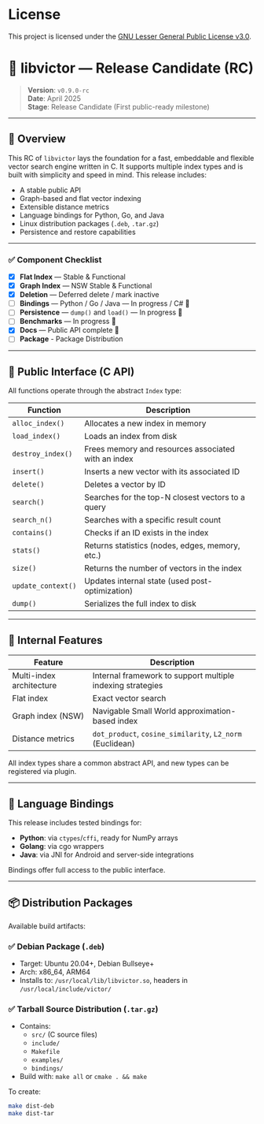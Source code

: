 # License

This project is licensed under the [GNU Lesser General Public License v3.0](https://www.gnu.org/licenses/lgpl-3.0.html).


# 🧠 libvictor — Release Candidate (RC)

> **Version**: `v0.9.0-rc`  
> **Date**: April 2025  
> **Stage**: Release Candidate (First public-ready milestone)  

---

## 🧩 Overview

This RC of `libvictor` lays the foundation for a fast, embeddable and flexible vector search engine written in C. It supports multiple index types and is built with simplicity and speed in mind. This release includes:

- A stable public API
- Graph-based and flat vector indexing
- Extensible distance metrics
- Language bindings for Python, Go, and Java
- Linux distribution packages (`.deb`, `.tar.gz`)
- Persistence and restore capabilities

---

### ✅ Component Checklist

- [x] **Flat Index** — Stable & Functional
- [x] **Graph Index** — NSW Stable & Functional  
- [x] **Deletion** — Deferred delete / mark inactive  
- [ ] **Bindings** — Python / Go / Java — In progress / C# 🚧 
- [ ] **Persistence** — `dump()` and `load()` — In progress 🚧 
- [ ] **Benchmarks** — In progress 🚧  
- [x] **Docs** — Public API complete 📄  
- [ ] **Package** - Package Distribution 

---

## 🚀 Public Interface (C API)

All functions operate through the abstract `Index` type:

| Function             | Description                                             |
|----------------------|---------------------------------------------------------|
| `alloc_index()`      | Allocates a new index in memory                         |
| `load_index()`       | Loads an index from disk                                |
| `destroy_index()`    | Frees memory and resources associated with an index     |
| `insert()`           | Inserts a new vector with its associated ID             |
| `delete()`           | Deletes a vector by ID                                  |
| `search()`           | Searches for the top-N closest vectors to a query       |
| `search_n()`         | Searches with a specific result count                   |
| `contains()`         | Checks if an ID exists in the index                     |
| `stats()`            | Returns statistics (nodes, edges, memory, etc.)         |
| `size()`             | Returns the number of vectors in the index              |
| `update_context()`   | Updates internal state (used post-optimization)         |
| `dump()`             | Serializes the full index to disk                       |

---

## 🧬 Internal Features

| Feature                  | Description                                                    |
|--------------------------|----------------------------------------------------------------|
| Multi-index architecture | Internal framework to support multiple indexing strategies     |
| Flat index               | Exact vector search                                            |
| Graph index (NSW)        | Navigable Small World approximation-based index                |
| Distance metrics         | `dot_product`, `cosine_similarity`, `L2_norm` (Euclidean)      |

All index types share a common abstract API, and new types can be registered via plugin.

---

## 🧪 Language Bindings

This release includes tested bindings for:

- **Python**: via `ctypes`/`cffi`, ready for NumPy arrays
- **Golang**: via cgo wrappers
- **Java**: via JNI for Android and server-side integrations

Bindings offer full access to the public interface.

---

## 📦 Distribution Packages

Available build artifacts:

### ✅ Debian Package (`.deb`)
- Target: Ubuntu 20.04+, Debian Bullseye+
- Arch: x86_64, ARM64
- Installs to: `/usr/local/lib/libvictor.so`, headers in `/usr/local/include/victor/`

### ✅ Tarball Source Distribution (`.tar.gz`)
- Contains:
  - `src/` (C source files)
  - `include/`
  - `Makefile`
  - `examples/`
  - `bindings/`
- Build with: `make all` or `cmake . && make`

To create:
```bash
make dist-deb
make dist-tar
